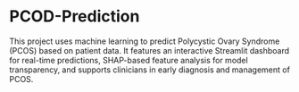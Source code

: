 # PCOD-Prediction
This project uses machine learning to predict Polycystic Ovary Syndrome (PCOS) based on patient data. It features an interactive Streamlit dashboard for real-time predictions, SHAP-based feature analysis for model transparency, and supports clinicians in early diagnosis and management of PCOS.
